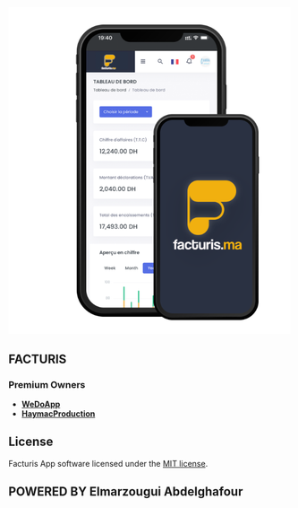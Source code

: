 <p align="center">
    <a href="https://facturis.ma" target="_blank">
        <img src="./screen.png" >
    </a>
</p>

## FACTURIS

### Premium Owners

- **[WeDoApp](https://wedoapp.ma/)**
- **[HaymacProduction](https://haymacproduction.ma/)**


## License

Facturis App software licensed under the [MIT license](https://opensource.org/licenses/MIT).
## POWERED BY Elmarzougui Abdelghafour
